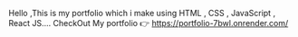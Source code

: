 Hello ,This is my portfolio which i make using HTML , CSS , JavaScript , React JS....
CheckOut My portfolio 👉 https://portfolio-7bwl.onrender.com/
